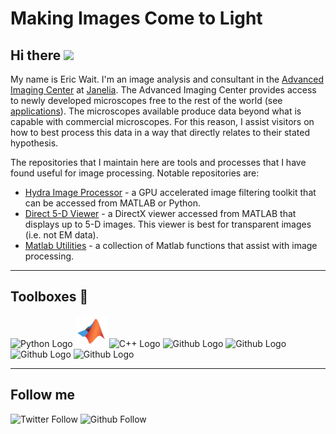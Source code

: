 # Making Images Come to Light

<!-- Inspiration and directions from https://dev.to/codeloungedev/how-to-create-a-kickass-github-profile-page-408a -->

## Hi there <img src="https://raw.githubusercontent.com/MartinHeinz/MartinHeinz/master/wave.gif" width="30px">

My name is Eric Wait.
I'm an image analysis and consultant in the [Advanced Imaging Center](https://aicjanelia.org) at [Janelia](https://janelia.org).
The Advanced Imaging Center provides access to newly developed microscopes free to the rest of the world (see [applications](https://aicjanelia.org/apply)).
The microscopes available produce data beyond what is capable with commercial microscopes.
For this reason, I assist visitors on how to best process this data in a way that directly relates to their stated hypothesis.

The repositories that I maintain here are tools and processes that I have found useful for image processing.
Notable repositories are:

* [Hydra Image Processor](https://github.com/ericwait/hydra-image-processor) - a GPU accelerated image filtering toolkit that can be accessed from MATLAB or Python.
* [Direct 5-D Viewer](https://github.com/ericwait/direct-5D-viewer) - a DirectX viewer accessed from MATLAB that displays up to 5-D images.
    This viewer is best for transparent images (i.e. not EM data).
* [Matlab Utilities](https://github.com/ericwait/matlab-utilities) - a collection of Matlab functions that assist with image processing.

----

## Toolboxes 🧰

<img src="https://worldvectorlogo.com/logos/python-5.svg" alt="Python Logo" width="50" height="50"/> <img src="https://raw.githubusercontent.com/devicons/devicon/7a4ca8aa871d6dca81691e018d31eed89cb70a76/icons/matlab/matlab-original.svg" alt="MATLAB Logo" width="50" height="50"/> <img src="https://worldvectorlogo.com/logos/c.svg" alt="C++ Logo" width="50" height="50"/> <img src="https://worldvectorlogo.com/logos/github-icon.svg" alt="Github Logo" width="50" height="50"/> <img src="https://worldvectorlogo.com/logos/gitlab.svg" alt="Github Logo" width="50" height="50"/> <img src="https://worldvectorlogo.com/logos/visual-studio-code-1.svg" alt="Github Logo" width="50" height="50"/> <img src="https://worldvectorlogo.com/logos/visual-studio-2013.svg" alt="Github Logo" width="50" height="50"/>
<!-- <img src="" alt="Logo" width="50" height="50"/> -->

----

## Follow me

![Twitter Follow](https://img.shields.io/twitter/follow/ericwait?style=social)
![Github Follow](https://img.shields.io/github/followers/ericwait?style=social)

